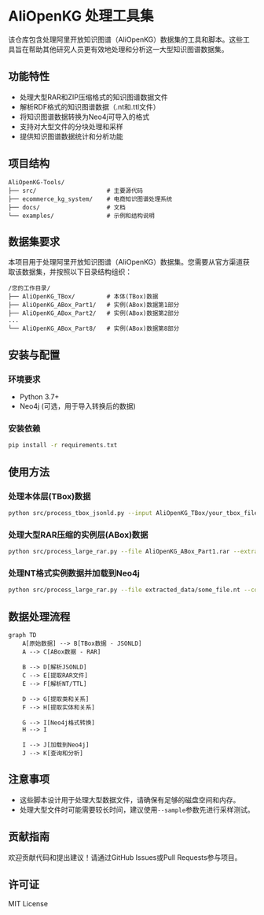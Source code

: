# AliOpenKG 处理工具集

该仓库包含处理阿里开放知识图谱（AliOpenKG）数据集的工具和脚本。这些工具旨在帮助其他研究人员更有效地处理和分析这一大型知识图谱数据集。

## 功能特性

- 处理大型RAR和ZIP压缩格式的知识图谱数据文件
- 解析RDF格式的知识图谱数据（.nt和.ttl文件）
- 将知识图谱数据转换为Neo4j可导入的格式
- 支持对大型文件的分块处理和采样
- 提供知识图谱数据统计和分析功能

## 项目结构

```
AliOpenKG-Tools/
├── src/                    # 主要源代码
├── ecommerce_kg_system/    # 电商知识图谱处理系统
├── docs/                   # 文档
└── examples/               # 示例和结构说明
```

## 数据集要求

本项目用于处理阿里开放知识图谱（AliOpenKG）数据集。您需要从官方渠道获取该数据集，并按照以下目录结构组织：

```
/您的工作目录/
├── AliOpenKG_TBox/         # 本体(TBox)数据
├── AliOpenKG_ABox_Part1/   # 实例(ABox)数据第1部分
├── AliOpenKG_ABox_Part2/   # 实例(ABox)数据第2部分
...
└── AliOpenKG_ABox_Part8/   # 实例(ABox)数据第8部分
```

## 安装与配置

### 环境要求

- Python 3.7+
- Neo4j (可选，用于导入转换后的数据)

### 安装依赖

```bash
pip install -r requirements.txt
```

## 使用方法

### 处理本体层(TBox)数据

```bash
python src/process_tbox_jsonld.py --input AliOpenKG_TBox/your_tbox_file.jsonld --sample 5000
```

### 处理大型RAR压缩的实例层(ABox)数据

```bash
python src/process_large_rar.py --file AliOpenKG_ABox_Part1.rar --extract --convert
```

### 处理NT格式实例数据并加载到Neo4j

```bash
python src/process_large_rar.py --file extracted_data/some_file.nt --convert --load
```

## 数据处理流程

```mermaid
graph TD
    A[原始数据] --> B[TBox数据 - JSONLD]
    A --> C[ABox数据 - RAR]
    
    B --> D[解析JSONLD]
    C --> E[提取RAR文件]
    E --> F[解析NT/TTL]
    
    D --> G[提取类和关系]
    F --> H[提取实体和关系]
    
    G --> I[Neo4j格式转换]
    H --> I
    
    I --> J[加载到Neo4j]
    J --> K[查询和分析]
```

## 注意事项

- 这些脚本设计用于处理大型数据文件，请确保有足够的磁盘空间和内存。
- 处理大型文件时可能需要较长时间，建议使用`--sample`参数先进行采样测试。

## 贡献指南

欢迎贡献代码和提出建议！请通过GitHub Issues或Pull Requests参与项目。

## 许可证

MIT License